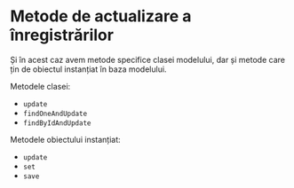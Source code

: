 # Metode de actualizare a înregistrărilor

Și în acest caz avem metode specifice clasei modelului, dar și metode care țin de obiectul instanțiat în baza modelului.

Metodele clasei:

- `update`
- `findOneAndUpdate`
- `findByIdAndUpdate`

Metodele obiectului instanțiat:

- `update`
- `set`
- `save`
